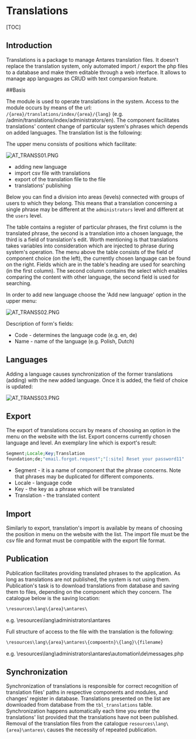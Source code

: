 # Translations  

[TOC]

## Introduction
Translations is a package to manage Antares translation files. It doesn't replace the translation system, only automated import / export the php files to a database and make them editable through a web interface. 
It allows to manage app languages as CRUD with text comparsion feature. 

##Basis

The module is used to operate translations in the system. 
Access to the module occurs by means of the url: `/{area}/translations/index/{area}/{lang}` (e.g. /admin/translations/index/administrators/en). The component facilitates translations' content change of particular system's phrases which depends on added languages. The translation list is the following:

The upper menu consists of positions which facilitate:

  ![AT_TRANSS01.PNG](../img/docs/core_modules/translations/AT_TRANSS01.PNG)
  
* adding new language
* import csv file with translations
* export of the translation file to the file
* translations' publishing

Below you can find a division into areas (levels) connected with groups of users to which they belong. This means that a translation concerning a single phrase may be different at the `administrators` level and different at the `users` level.

The table contains a register of particular phrases, the first column is the translated phrase, the second is a translation into a chosen language, the third is a field of translation's edit. Worth mentioning is that translations takes variables into consideration which are injected to phrase during system's operation. The menu above the table consists of the field of component choice (on the left), the currently chosen language can be found on the right. Fields which are in the table's heading are used for searching (in the first column). The second column contains the select which enables comparing the content with other language, the second field is used for searching. 

In order to add new language choose the 'Add new language' option in the upper menu:

![AT_TRANSS02.PNG](../img/docs/core_modules/translations/AT_TRANSS02.PNG)
  
Description of form's fields:

* Code - determines the language code (e.g. en, de)
* Name - name of the language (e.g. Polish, Dutch)

## Languages  

Adding a language causes synchronization of the former translations (adding) with the new added language. Once it is added, the field of choice is updated:

![AT_TRANSS03.PNG](../img/docs/core_modules/translations/AT_TRANSS03.PNG)
  
## Export  

The export of translations occurs by means of choosing an option in the menu on the website with the list. Export concerns currently chosen language and level. An exemplary line which is export's result:

```php
Segment;Locale;Key;Translation
foundation;de;"email.forgot.request";"[:site] Reset your password11"
```

* Segment - it is a name of component that the phrase concerns. Note that phrases may be duplicated for different components.
* Locale - language code
* Key - the key as a phrase which will be translated
* Translation - the translated content

## Import  

Similarly to export, translation's import is available by means of choosing the position in menu on the website with the list. The import file must be the csv file and format must be compatible with the export file format.

## Publication  

Publication facilitates providing translated phrases to the application. As long as translations are not published, the system is not using them. Publication's task is to download translations from database and saving them to files, depending on the component which they concern. The catalogue below is the saving location:

```php
\resources\lang\{area}\antares\
```

e.g. \resources\lang\administrators\antares

Full structure of access to the file with the translation is the following:

```php
\resources\lang\{area}\antares\{compoentn}\{lang}\{filename}
```

e.g. \resources\lang\administrators\antares\automation\de\messages.php

## Synchronization  

Synchronization of translations is responsible for correct recognition of translation files' paths in respective components and modules, and changes' register in database. Translations presented on the list are downloaded from database from the `tbl_translations` table. Synchronization happens automatically each time you enter the translations' list provided that the translations have not been published. Removal of the translation files from the catalogue `resources\lang\{area}\antares\` causes the necessity of repeated publication.
